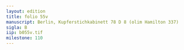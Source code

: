 ```yaml
---
layout: edition
title: folio 55v
manuscript: Berlin, Kupferstichkabinett 78 D 8 (olim Hamilton 337)
sigla: B
iip: b055v.tif
milestone: 110
---
```

